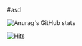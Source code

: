 #asd

![Anurag's GitHub stats](https://github-readme-stats.vercel.app/api?username=an2434&show_icons=true&theme=default  )

[![Hits](https://hits.seeyoufarm.com/api/count/incr/badge.svg?url=https%3A%2F%2Fgithub.com%2Fan2434&count_bg=%23303C66&title_bg=%235194F0&icon=github.svg&icon_color=%23FFFFFF&title=hits&edge_flat=false)](https://hits.seeyoufarm.com)
